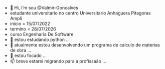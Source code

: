 - 👋 Hi, I’m sou @Valmir-Goncalves
- estudante universitario no centro Universitario Anhaguera Pitagoras Ampli
- inicio = 15/07/2022
- termino = 28/07/2026
- curso Engenharia De Software
- 👀  estou estudando python ...
- 🌱 atualmente estou desenvolvendo um programa de calculo de materias de obra ...
- 💞️ estou focado  ...
- 📫 breve estarei migrando para a profissaão ...

<!---
Valmir-Goncalves/Valmir-Goncalves is a ✨ special ✨ repository because its `README.md` (this file) appears on your GitHub profile.
You can click the Preview link to take a look at your changes.
--->
